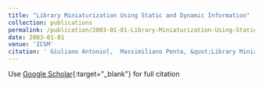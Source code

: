 ```yaml
---
title: "Library Miniaturization Using Static and Dynamic Information"
collection: publications
permalink: /publication/2003-01-01-Library-Miniaturization-Using-Static-and-Dynamic-Information
date: 2003-01-01
venue: 'ICSM'
citation: ' Giuliano Antoniol,  Massimiliano Penta, &quot;Library Miniaturization Using Static and Dynamic Information.&quot; ICSM, 2003.'
---
```

Use [Google Scholar](https://scholar.google.com/scholar?q=Library+Miniaturization+Using+Static+and+Dynamic+Information){:target="_blank"} for full citation